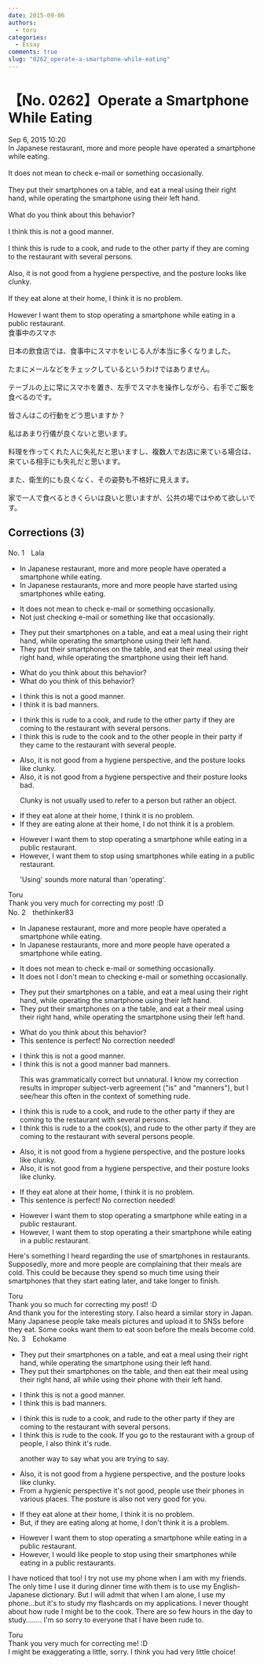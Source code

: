 ```yaml
---
date: 2015-09-06
authors:
  - toru
categories:
  - Essay
comments: true
slug: "0262_operate-a-smartphone-while-eating"
---
```


# 【No. 0262】Operate a Smartphone While Eating
<div class="date">Sep 6, 2015 10:20</div>
<div id="post"><div id="body_show_ori">
In Japanese restaurant, more and more people have operated a smartphone while eating.<br/><br/>It does not mean to check e-mail or something occasionally.<br/><br/>They put their smartphones on a table, and eat a meal using their right hand, while operating the smartphone using their left hand.<br/><br/>What do you think about this behavior?<br/><br/>I think this is not a good manner.<br/><br/>I think this is rude to a cook, and rude to the other party if they are coming to the restaurant with several persons.<br/><br/>Also, it is not good from a hygiene perspective, and the posture looks like clunky.<br/><br/>If they eat alone at their home, I think it is no problem.<br/><br/>However I want them to stop operating a smartphone while eating in a public restaurant.
</div></div>

<!-- more -->

<div id="post_ja"><div id="body_show_mo">
食事中のスマホ<br/><br/>日本の飲食店では、食事中にスマホをいじる人が本当に多くなりました。<br/><br/>たまにメールなどをチェックしているというわけではありません。<br/><br/>テーブルの上に常にスマホを置き、左手でスマホを操作しながら、右手でご飯を食べるのです。<br/><br/>皆さんはこの行動をどう思いますか？<br/><br/>私はあまり行儀が良くないと思います。<br/><br/>料理を作ってくれた人に失礼だと思いますし、複数人でお店に来ている場合は、来ている相手にも失礼だと思います。<br/><br/>また、衛生的にも良くなく、その姿勢も不格好に見えます。<br/><br/>家で一人で食べるときくらいは良いと思いますが、公共の場ではやめて欲しいです。
</div></div>

## Corrections (3)
<div id="block"><div class="first_name"> No. 1　<span class="just_name">Lala</span></div><div id="block2">
<ul class="correction_field">
<li class="incorrect">In Japanese restaurant, more and more people have operated a smartphone while eating.</li>
<li class="corrected correct">
In Japanese restaurants, more and more people have started using smartphones while eating.
</li>
</ul>
<ul class="correction_field">
<li class="incorrect">It does not mean to check e-mail or something occasionally.</li>
<li class="corrected correct">
Not just checking e-mail or something like that occasionally.
</li>
</ul>
<ul class="correction_field">
<li class="incorrect">They put their smartphones on a table, and eat a meal using their right hand, while operating the smartphone using their left hand.</li>
<li class="corrected correct">
They put their smartphones on the table, and eat their meal using their right hand, while operating the smartphone using their left hand.
</li>
</ul>
<ul class="correction_field">
<li class="incorrect">What do you think about this behavior?</li>
<li class="corrected correct">
What do you think of this behavior?
</li>
</ul>
<ul class="correction_field">
<li class="incorrect">I think this is not a good manner.</li>
<li class="corrected correct">
I think it is bad manners.
</li>
</ul>
<ul class="correction_field">
<li class="incorrect">I think this is rude to a cook, and rude to the other party if they are coming to the restaurant with several persons.</li>
<li class="corrected correct">
I think this is rude to the cook and to the other people in their party if they came to the restaurant with several people.
</li>
</ul>
<ul class="correction_field">
<li class="incorrect">Also, it is not good from a hygiene perspective, and the posture looks like clunky.</li>
<li class="corrected correct">
Also, it is not good from a hygiene perspective and their posture looks bad.
<p class="correction_comment">Clunky is not usually used to refer to a person but rather an object.</p>
</li>
</ul>
<ul class="correction_field">
<li class="incorrect">If they eat alone at their home, I think it is no problem.</li>
<li class="corrected correct">
If they are eating alone at their home, I do not think it is a problem.
</li>
</ul>
<ul class="correction_field">
<li class="incorrect">However I want them to stop operating a smartphone while eating in a public restaurant.</li>
<li class="corrected correct">
However, I want them to stop using smartphones while eating in a public restaurant.
<p class="correction_comment">'Using' sounds more natural than 'operating'.</p>
</li>
</ul>
</div><div class="name"><span class="just_name">Toru</span><br>
Thank you very much for correcting my post! :D
</div>
</div>
<div id="block"><div class="first_name"> No. 2　<span class="just_name">thethinker83</span></div><div id="block2">
<ul class="correction_field">
<li class="incorrect">In Japanese restaurant, more and more people have operated a smartphone while eating.</li>
<li class="corrected correct">
In Japanese restaurant<span class="f_blue">s</span>, more and more people have operated a smartphone while eating.
</li>
</ul>
<ul class="correction_field">
<li class="incorrect">It does not mean to check e-mail or something occasionally.</li>
<li class="corrected correct">
<span class="sline"><span class="f_red">It does not</span></span> <span class="f_blue">I don't </span>mean <span class="sline"><span class="f_red">to</span></span> check<span class="f_blue">ing</span> e-mail or something occasionally.
</li>
</ul>
<ul class="correction_field">
<li class="incorrect">They put their smartphones on a table, and eat a meal using their right hand, while operating the smartphone using their left hand.</li>
<li class="corrected correct">
They put their smartphones on <span class="sline"><span class="f_red">a</span></span> <span class="f_blue">the</span> table, and eat <span class="sline"><span class="f_red">a</span></span> <span class="f_blue">their</span> meal using their right hand, while operating the smartphone using their left hand.
</li>
</ul>
<ul class="correction_field">
<li class="incorrect">What do you think about this behavior?</li>
<li class="corrected perfect">This sentence is perfect! No correction needed!</li>
</ul>
<ul class="correction_field">
<li class="incorrect">I think this is not a good manner.</li>
<li class="corrected correct">
I think this is <span class="sline"><span class="f_red">not a good manner</span></span> <span class="f_blue">bad manners</span>.
<p class="correction_comment">This was grammatically correct but unnatural.  I know my correction results in improper subject-verb agreement ("is" and "manners"), but I see/hear this often in the context of something rude.</p>
</li>
</ul>
<ul class="correction_field">
<li class="incorrect">I think this is rude to a cook, and rude to the other party if they are coming to the restaurant with several persons.</li>
<li class="corrected correct">
I think this is rude to <span class="sline"><span class="f_red">a</span></span> <span class="f_blue">the</span> cook<span class="f_blue">(s)</span>, and rude to the other party if they are coming to the restaurant with several <span class="sline"><span class="f_red">persons</span></span> <span class="f_blue">people</span>.
</li>
</ul>
<ul class="correction_field">
<li class="incorrect">Also, it is not good from a hygiene perspective, and the posture looks like clunky.</li>
<li class="corrected correct">
Also, it is not good from a hygiene perspective, and <span class="f_blue">their</span> posture looks <span class="sline"><span class="f_red">like</span></span> clunky.
</li>
</ul>
<ul class="correction_field">
<li class="incorrect">If they eat alone at their home, I think it is no problem.</li>
<li class="corrected perfect">This sentence is perfect! No correction needed!</li>
</ul>
<ul class="correction_field">
<li class="incorrect">However I want them to stop operating a smartphone while eating in a public restaurant.</li>
<li class="corrected correct">
However<span class="f_blue">,</span> I want them to stop operating <span class="sline"><span class="f_red">a</span></span> <span class="f_blue">their </span>smartphone while eating in a public restaurant.
</li>
</ul>
<p class="comment_small">
 Here's something I heard regarding the use of smartphones in restaurants.  Supposedly, more and more people are complaining that their meals are cold.  This could be because they spend so much time using their smartphones that they start eating later, and take longer to finish.
</p>

</div><div class="name"><span class="just_name">Toru</span><br>
Thank you so much for correcting my post! :D<br/>And thank you for the interesting story. I also heard a similar story in Japan. Many Japanese people take meals pictures and upload it to SNSs before they eat. Some cooks want them to eat soon before the meals become cold.
</div>
</div>
<div id="block"><div class="first_name"> No. 3　<span class="just_name">Echokame</span></div><div id="block2">
<ul class="correction_field">
<li class="incorrect">They put their smartphones on a table, and eat a meal using their right hand, while operating the smartphone using their left hand.</li>
<li class="corrected correct">
They put their smartphones on <span class="f_red">the</span> table, and <span class="f_red">then </span>eat <span class="f_red">their </span>meal using their right hand, <span class="f_red">all</span> while using<span class="f_red"> their phone with</span> their left hand.
</li>
</ul>
<ul class="correction_field">
<li class="incorrect">I think this is not a good manner.</li>
<li class="corrected correct">
I think this is <span class="f_red">bad</span> manner<span class="f_red">s</span>.
</li>
</ul>
<ul class="correction_field">
<li class="incorrect">I think this is rude to a cook, and rude to the other party if they are coming to the restaurant with several persons.</li>
<li class="corrected correct">
I think this is rude to <span class="f_red">the</span> cook<span class="f_red">. </span><span class="f_blue">If you go to the restaurant with a group of people, I also think it's rude.</span>
<p class="correction_comment">another way to say what you are trying to say.</p>
</li>
</ul>
<ul class="correction_field">
<li class="incorrect">Also, it is not good from a hygiene perspective, and the posture looks like clunky.</li>
<li class="corrected correct">
<span class="f_red">From a hygienic perspective it's not good, </span><span class="f_blue">people use their phones in various places.</span> <span class="f_blue">The posture is also not very good for you.</span>
</li>
</ul>
<ul class="correction_field">
<li class="incorrect">If they eat alone at their home, I think it is no problem.</li>
<li class="corrected correct">
<span class="f_blue">But, if they are eating along at home, </span>I <span class="f_blue">don't </span>think it is <span class="f_red">a</span> problem.
</li>
</ul>
<ul class="correction_field">
<li class="incorrect">However I want them to stop operating a smartphone while eating in a public restaurant.</li>
<li class="corrected correct">
However<span class="f_red">,</span> I w<span class="f_red">ould like people</span> to stop <span class="f_red">using their</span> smartphone<span class="f_red">s</span> while eating in <span class="sline"><span class="f_red">a</span></span> public restaurant<span class="f_red">s</span>.
</li>
</ul>
<p class="comment_small">
 I have noticed that too! I try not use my phone when I am with my friends. The only time I use it during dinner time with them is to use my English-Japanese dictionary. But I will admit that when I am alone, I use my phone...but it's to study my flashcards on my applications. I never thought about how rude I might be to the cook. There are so few hours in the day to study........ I'm so sorry to everyone that I have been rude to.
</p>

</div><div class="name"><span class="just_name">Toru</span><br>
Thank you very much for correcting me! :D<br/>I might be exaggerating a little, sorry. I think you had very little choice!
</div>
</div>
